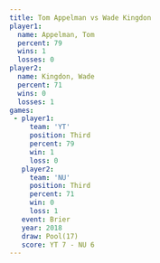 ```yaml
---
title: Tom Appelman vs Wade Kingdon
player1:             
  name: Appelman, Tom
  percent: 79        
  wins: 1            
  losses: 0          
player2:             
  name: Kingdon, Wade
  percent: 71        
  wins: 0            
  losses: 1          
games:
 - player1:         
     team: 'YT'     
     position: Third
     percent: 79    
     win: 1         
     loss: 0        
   player2:         
     team: 'NU'     
     position: Third
     percent: 71    
     win: 0         
     loss: 1        
   event: Brier      
   year: 2018        
   draw: Pool(17)    
   score: YT 7 - NU 6
---
```

